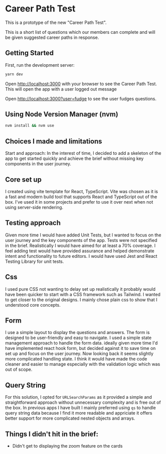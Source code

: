 # Career Path Test

This is a prototype of the new "Career Path Test". 

This is a short list of questions which our members can complete and will be given suggested career paths in response.

## Getting Started

First, run the development server:

```bash
yarn dev
```

Open [http://localhost:3000](http://localhost:3000) with your browser to see the Career Path Test.
This will open the app with a user logged out message


Open [http://localhost:3000?user=fudge](http://localhost:3000?user=fudge) to see the user fudges questions.


## Using Node Version Manager (nvm)

```bash
nvm install && nvm use
```

## Choices I made and limitations
Start and approach: In the interest of time, I decided to add a skeleton of the app to get started quickly and achieve the brief without missing key components in the user journey.

## Core set up
I created using vite template for React, TypeScript. Vite was chosen as it is a fast and modern build tool that supports React and TypeScript out of the box. I've used it in some projects and prefer to use it over next when not using server-side rendering.


## Testing approach
Given more time I would have added Unit Tests, but I wanted to focus on the user journey and the key components of the app. Tests were not specified in the brief. Realistically I would have aimed for at least a 70% coverage. I feel adding test would have provided assurance and helped demonstrate intent and functionality to future editors. I would have used Jest and React Testing Library for unit tests.

## Css
I used pure CSS not wanting to delay set up realistically it probably would have been quicker to start with a CSS framework such as Tailwind. I wanted to get closer to the original designs. I mainly chose plain css to show that I understood core concepts.

## Form
I use a simple layout to display the questions and answers. The form is designed to be user-friendly and easy to navigate. I used a simple state management approach to handle the form data.
ideally given more time I'd have implemented react hook form, but decided against it to save time on set up and focus on the user journey. Now looking back it seems slightly more complicated handling state. I think it would have made the code cleaner and easier to manage especially with the validation logic which was out of scope.

## Query String
For this solution, I opted for `URLSearchParams` as it provided a simple and straightforward approach without unnecessary complexity and is free out of the box.
In previous apps I have built I mainly preferred using `qs` to handle query string data because I find it more readable and appriciate it offers better support for more complicated nested objects and arrays. 

## Things I didn't hit in the brief:
- Didn't get to displaying the zoom feature on the cards
